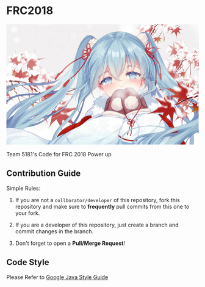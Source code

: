 # FRC2018

![HATSUME_MIKU_PIXIV](./Readme_image.jpg)


Team 5181's Code for FRC 2018 Power up

## Contribution Guide

Simple Rules:

1. If you are not a `collborator/developer` of this repository,
fork this repository and make sure to **frequently** pull commits
from this one to your fork.

2. If you are a developer of this repository, just create a 
branch and commit changes in the branch. 

3. Don't forget to open a **Pull/Merge Request**! 

## Code Style

Please Refer to [Google Java Style Guide](https://google.github.io/styleguide/javaguide.html)
